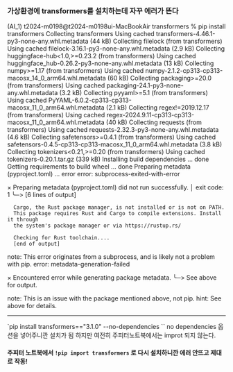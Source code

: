 ### 가상환경에 transformers를 설치하는데 자꾸 에러가 뜬다
(AI_1) t2024-m0198@t2024-m0198ui-MacBookAir transformers % pip install transformers
Collecting transformers
  Using cached transformers-4.46.1-py3-none-any.whl.metadata (44 kB)
Collecting filelock (from transformers)
  Using cached filelock-3.16.1-py3-none-any.whl.metadata (2.9 kB)
Collecting huggingface-hub<1.0,>=0.23.2 (from transformers)
  Using cached huggingface_hub-0.26.2-py3-none-any.whl.metadata (13 kB)
Collecting numpy>=1.17 (from transformers)
  Using cached numpy-2.1.2-cp313-cp313-macosx_14_0_arm64.whl.metadata (60 kB)
Collecting packaging>=20.0 (from transformers)
  Using cached packaging-24.1-py3-none-any.whl.metadata (3.2 kB)
Collecting pyyaml>=5.1 (from transformers)
  Using cached PyYAML-6.0.2-cp313-cp313-macosx_11_0_arm64.whl.metadata (2.1 kB)
Collecting regex!=2019.12.17 (from transformers)
  Using cached regex-2024.9.11-cp313-cp313-macosx_11_0_arm64.whl.metadata (40 kB)
Collecting requests (from transformers)
  Using cached requests-2.32.3-py3-none-any.whl.metadata (4.6 kB)
Collecting safetensors>=0.4.1 (from transformers)
  Using cached safetensors-0.4.5-cp313-cp313-macosx_11_0_arm64.whl.metadata (3.8 kB)
Collecting tokenizers<0.21,>=0.20 (from transformers)
  Using cached tokenizers-0.20.1.tar.gz (339 kB)
  Installing build dependencies ... done
  Getting requirements to build wheel ... done
  Preparing metadata (pyproject.toml) ... error
  error: subprocess-exited-with-error
  
  × Preparing metadata (pyproject.toml) did not run successfully.
  │ exit code: 1
  ╰─> [6 lines of output]
      
      Cargo, the Rust package manager, is not installed or is not on PATH.
      This package requires Rust and Cargo to compile extensions. Install it through
      the system's package manager or via https://rustup.rs/
      
      Checking for Rust toolchain....
      [end of output]
  
  note: This error originates from a subprocess, and is likely not a problem with pip.
error: metadata-generation-failed

× Encountered error while generating package metadata.
╰─> See above for output.

note: This is an issue with the package mentioned above, not pip.
hint: See above for details.

----

`pip install transformers=="3.1.0" --no-dependencies ``
no dependencies 옵션을 넣어주니깐 설치가 됨 하지만 여전히 주피터노트북에서는 improt 되지 않는다.
>
#### 주피터 노트북에서 `!pip import transformers` 로 다시 설치하니깐 에러 안뜨고 제대로 작동!